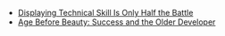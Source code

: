 * [Displaying Technical Skill Is Only Half the Battle](https://msdn.microsoft.com/en-us/magazine/mt808497)
* [Age Before Beauty: Success and the Older Developer](https://msdn.microsoft.com/en-us/magazine/mt793266)
